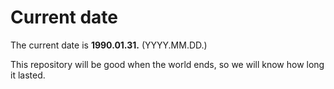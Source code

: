 # Current date

The current date is **1990.01.31.** (YYYY.MM.DD.)

This repository will be good when the world ends, so we will know how long it lasted.
